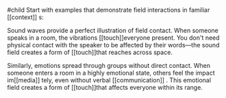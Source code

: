#child 
Start with examples that demonstrate field interactions in familiar [[context]] s:

Sound waves provide a perfect illustration of field contact. When someone speaks in a room, the vibrations [[touch]]everyone present. You don't need physical contact with the speaker to be affected by their words—the sound field creates a form of [[touch]]that reaches across space.

Similarly, emotions spread through groups without direct contact. When someone enters a room in a highly emotional state, others feel the impact im[[media]] tely, even without verbal [[communication]] . This emotional field creates a form of [[touch]]that affects everyone within its range.